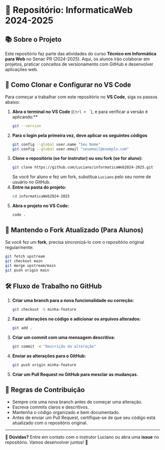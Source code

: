 # 📌 Repositório: InformaticaWeb 2024-2025

## 📚 Sobre o Projeto
Este repositório faz parte das atividades do curso **Técnico em Informática para Web** no Senac PR (2024-2025). Aqui, os alunos irão colaborar em projetos, praticar conceitos de versionamento com GitHub e desenvolver aplicações web.

## 🚀 Como Clonar e Configurar no VS Code
Para começar a trabalhar com este repositório no **VS Code**, siga os passos abaixo:

1. **Abra o terminal no VS Code** (`Ctrl + ` `), e para verificar a versão é aplicando:**
   ```bash
   git --version
   ```
2. **Para o login pela primeira vez, deve aplicar os seguintes códigos**
   ```bash
   git config --global user.name "Seu Nome"
   git config --global user.email "seuemail@exemplo.com"
   ```
3. **Clone o repositório (se for instrutor) ou seu fork (se for aluno):**
   ```bash
   git clone https://github.com/Luciano/informaticaWeb2024-2025.git
   ```
   Se você for aluno e fez um fork, substitua `Luciano` pelo seu nome de usuário no GitHub.
4. **Entre na pasta do projeto:**
   ```bash
   cd informaticaWeb2024-2025
   ```
5. **Abra o projeto no VS Code:**
   ```bash
   code .
   ```

## 🔄 Mantendo o Fork Atualizado (Para Alunos)
Se você fez um **fork**, precisa sincronizá-lo com o repositório original regularmente:
```bash
git fetch upstream
git checkout main
git merge upstream/main
git push origin main
```

## 🛠 Fluxo de Trabalho no GitHub
1. **Criar uma branch para a nova funcionalidade ou correção:**
   ```bash
   git checkout -b minha-feature
   ```
2. **Fazer alterações no código e adicionar os arquivos alterados:**
   ```bash
   git add .
   ```
3. **Criar um commit com uma mensagem descritiva:**
   ```bash
   git commit -m "Descrição da alteração"
   ```
4. **Enviar as alterações para o GitHub:**
   ```bash
   git push origin minha-feature
   ```
5. **Criar um Pull Request no GitHub para mesclar as mudanças.**

## 📢 Regras de Contribuição
- Sempre crie uma nova branch antes de começar uma alteração.
- Escreva commits claros e descritivos.
- Mantenha o código organizado e bem documentado.
- Antes de enviar um Pull Request, certifique-se de que seu código está atualizado com o repositório original.

---

📌 **Dúvidas?** Entre em contato com o instrutor Luciano ou abra uma **issue** no repositório. Vamos desenvolver juntos! 🚀
